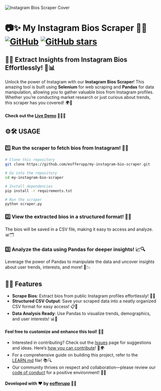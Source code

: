 <img src="https://github.com/eofferupp/my-instagram-bio-scraper/raw/main/images/cover.png" alt="Instagram Bios Scraper Cover" />

# 📷✨ My Instagram Bios Scraper 📸🌟 [![GitHub](https://img.shields.io/github/license/eofferupp/my-instagram-bio-scraper?color=blue)](https://img.shields.io/github/license/eofferupp/my-instagram-bio-scraper) [![GitHub stars](https://img.shields.io/github/stars/eofferupp/my-instagram-bio-scraper)](https://github.com/eofferupp/my-instagram-bio-scraper/stargazers)

## 🚀💡 Extract Insights from Instagram Bios Effortlessly! 🌈📊
Unlock the power of Instagram with our **Instagram Bios Scraper**! This amazing tool is built using **Selenium** for web scraping and **Pandas** for data manipulation, allowing you to gather valuable bios from Instagram profiles. Whether you’re conducting market research or just curious about trends, this scraper has you covered! 🌍💬

#### Check out the [Live Demo](https://myinstagrambioscraper.herokuapp.com/) 👨‍💻🚀

## ⚙️🛠️ USAGE
### 1️⃣ Run the scraper to fetch bios from Instagram! 🧑‍💻
```bash
# Clone this repository
git clone https://github.com/eofferupp/my-instagram-bio-scraper.git

# Go into the repository
cd my-instagram-bio-scraper

# Install dependencies
pip install -r requirements.txt

# Run the scraper
python scraper.py
```

### 2️⃣ View the extracted bios in a structured format! 📂✨
The bios will be saved in a CSV file, making it easy to access and analyze. 📊🗂️

### 3️⃣ Analyze the data using Pandas for deeper insights! 📈🔍
Leverage the power of Pandas to manipulate the data and uncover insights about user trends, interests, and more! 🌟📉

## 🌟✨ Features
- **Scrape Bios**: Extract bios from public Instagram profiles effortlessly! 📖✨
- **Structured CSV Output**: Save your scraped data into a neatly organized CSV format for easy access! 📋💾
- **Data Analysis Ready**: Use Pandas to visualize trends, demographics, and user interests! 📊🧠

#### Feel free to customize and enhance this tool! 🎨🤗
- Interested in contributing? Check out the [Issues](https://github.com/eofferupp/my-instagram-bio-scraper/issues) page for suggestions and ideas. Here’s [how you can contribute](https://docs.github.com/en/get-started/quickstart/contributing-to-projects)! 🤝🌍
- For a comprehensive guide on building this project, refer to the [LEARN.md](https://github.com/eofferupp/my-instagram-bio-scraper/LEARN.md) file! 📚🔍
- Our community thrives on respect and collaboration—please review our [code of conduct](https://github.com/eofferupp/my-instagram-bio-scraper/blob/main/CODE_OF_CONDUCT.md) for a positive environment! 🤝💖

#### Developed with ❤️ by [eofferupp](https://github.com/eofferupp) 🌟✨
